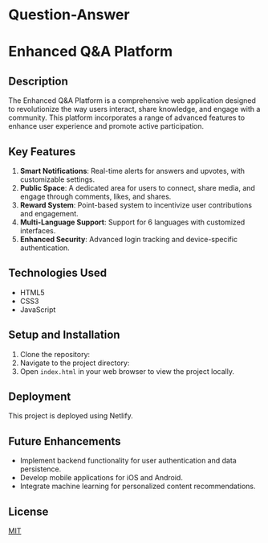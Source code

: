 # Question-Answer
# Enhanced Q&A Platform

## Description

The Enhanced Q&A Platform is a comprehensive web application designed to revolutionize the way users interact, share knowledge, and engage with a community. This platform incorporates a range of advanced features to enhance user experience and promote active participation.

## Key Features

1. **Smart Notifications**: Real-time alerts for answers and upvotes, with customizable settings.
2. **Public Space**: A dedicated area for users to connect, share media, and engage through comments, likes, and shares.
4. **Reward System**: Point-based system to incentivize user contributions and engagement.
5. **Multi-Language Support**: Support for 6 languages with customized interfaces.
6. **Enhanced Security**: Advanced login tracking and device-specific authentication.

## Technologies Used

- HTML5
- CSS3
- JavaScript

## Setup and Installation

1. Clone the repository:
2. Navigate to the project directory:
3. Open `index.html` in your web browser to view the project locally.

## Deployment

This project is deployed using Netlify.

## Future Enhancements

- Implement backend functionality for user authentication and data persistence.
- Develop mobile applications for iOS and Android.
- Integrate machine learning for personalized content recommendations.


## License

[MIT](https://choosealicense.com/licenses/mit/)
